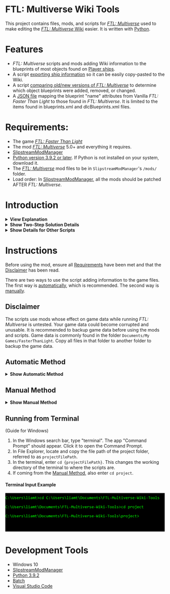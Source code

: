# FTL: Multiverse Wiki Tools

This project contains files, mods, and scripts for [*FTL: Multiverse*](https://subsetgames.com/forum/viewtopic.php?f=11&t=35332) used to make editing the [*FTL: Multiverse* Wiki](https://ftlmultiverse.fandom.com/wiki) easier. It is written with [Python](https://www.python.org/downloads).

# Features

- *FTL: Multiverse* scripts and mods adding Wiki information to the blueprints of most objects found on [Player ships](https://ftlmultiverse.fandom.com/wiki/Player_ships).
- A script [exporting ship information](./project/wikiShipExport.py) so it can be easily copy-pasted to the Wiki.
- A script [comparing old/new versions of *FTL: Multiverse*](./project/compareVersions.py) to determine which object blueprints were added, removed, or changed.
- A [JSON file](./project/utils/vanillaMultiverseMap.json) mapping the blueprint "name" attributes from Vanilla *FTL: Faster Than Light* to those found in *FTL: Multiverse*. It is limited to the items found in blueprints.xml and dlcBlueprints.xml files.

# Requirements:

- The game [*FTL: Faster Than Light*](https://en.wikipedia.org/wiki/FTL:_Faster_Than_Light)
- The mod [*FTL: Multiverse*](https://subsetgames.com/forum/viewtopic.php?f=11&t=35332) 5.0+ and everything it requires.
- [SlipstreamModManager](https://subsetgames.com/forum/viewtopic.php?t=17102)
- [Python version 3.9.2 or later](https://www.python.org/downloads/). If Python is not installed on your system, download it.
- The [*FTL: Multiverse*](https://subsetgames.com/forum/viewtopic.php?f=11&t=35332) mod files to be in  `SlipstreamModManager`'s `/mods/` folder.
- Load order: In [SlipstreamModManager](https://subsetgames.com/forum/viewtopic.php?t=17102), all the mods should be patched AFTER *FTL: Multiverse*.

# Introduction

<details>
  <summary><b>View Explanation</b></summary>
<br>

In *FTL: Faster Than Light*, game data is contained in [XML files](https://en.wikipedia.org/wiki/XML). Each in-game object has a blueprint: an XML element detailing the object and dictating its behavior. 

*FTL: Multiverse* follows the same schema. However, it introduces more than 500 objects compared to the original game. This can make updating the *FTL: Multiverse* Wiki between *FTL: Multiverse* updates time-consuming when done manually.

A script to extract game information from object blueprints could help in editing the Wiki. However, most object blueprints do not contain enough information to determine what page on the *FTL: Multiverse* Wiki they belong to. This means that extracted information for objects would not include hyperlinks to their page on the Wiki. Hyperlinks would have to be added manually. Additionally, details from an object's blueprint, like its in-game name, do not always match its heading or how it is referred to on the Wiki.

This project includes a two-step solution. The first step matches object blueprints to their Wiki page and provides additional information where necessary. The second step adds elements containing Wiki information to existing blueprints. This enables a script extracting game information to refer to objects correctly and include hyperlinks to their Wiki page.

</details>

<details>
  <summary><b>Show Two-Step Solution Details</b></summary>

### Step 1: Add blueprintLists to Game Files

The first step involves a `.append` file in the folder [Append Wiki blueprintsLists](/project/Append%20Wiki%20blueprintLists/data), [autoBlueprints.xml.append](./project/Append%20Wiki%20blueprintLists/data/autoBlueprints.xml.append). It is an XML file that uses blueprintLists to associate in-game objects with their corresponding Wiki page. It also contains information for objects where the blueprint information doesn't match the Wiki.

See the [autoBlueprints.xml.append file](./project/Append%20Wiki%20blueprintLists/data/autoBlueprints.xml.append) file for more information.

Before the next step, the `.append` file is added to the game's existing files using [SlipstreamModManager](https://subsetgames.com/forum/viewtopic.php?t=17102).

### Step 2: Append Information to blueprints

A script called [appendWikiElements.py](./project/appendWikiElements.py) generates `.append` files adding Wiki information to existing blueprints. It uses the added information from the last step to override blueprint information where necessary.

The generated `.append` files are added to the game files with SlipstreamModManager. With that, each blueprint referred to by Player Ships is given elements detailing their location on the Wiki.

</details>

<details>
  <summary><b>Show Details for Other Scripts</b></summary>

### Exporting Ship Data

After following the two-step solution, a script called [wikiShipExport.py](./project/wikiShipExport.py) can be used to extract information about Player Ships from the game files and format it for the Wiki. The resulting file is inserted into a file called `wikiShips.txt`.

</details>

# Instructions

Before using the mod, ensure all [Requirements](#requirements) have been met and that the [Disclaimer](#disclaimer) has been read.

There are two ways to use the script adding information to the game files. The first way is [automatically](#automatic-method), which is recommended. The second way is [manually](#manual-method).

## Disclaimer

The scripts use mods whose effect on game data while running *FTL: Multiverse* is untested. Your game data could become corrupted and unusable. It is recommended to backup game data before using the mods and scripts. Game data is commonly found in the folder `Documents/My Games/FasterThanLight`. Copy all files in that folder to another folder to backup the game data.

## Automatic Method

<details>
  <summary><b>Show Automatic Method</b></summary>

### Windows:

- The name of the *FTL: Multiverse* files to be patched should be specified in [wikiToolsInit.py](./wikiToolsInit.py) by editing the field `multiverseFiles`. They are included by default, but editing this field may be required between updates.
- Double-click [wikiTools.bat](./wikiTools.bat) in File Explorer to run the script. By default, it includes a command to extract ship information. To disable that, delete the line `python wikiToolsCLI.py --wikiShipExport`.
- Note that the batch file [may stall if you click and drag the terminal window while it is executing](https://superuser.com/questions/1676378). Pressing the `ENTER` key with the window selected fixes this.

### Mac/Linux

- Follow the instruction from [Running in terminal](#running-from-terminal), deviating from Windows-specific instructions where necessary.
- Enter the following into terminal, one after the other: 
  ```
  python wikiToolsCLI.py --init
  ```
  ```
  python wikiToolsCLI.py --wikiInfo
  ```
  ```
  python wikiToolsCLI.py --wikiShips
  ```

<details>
  <summary><b>Script Details</b></summary>

- [wikiToolsCLI.py](./wikiToolsCLI.py) accepts command-line arguments to executes files based on user input.

- [wikiToolsInit.py](./wikiToolsInit.py) finds the location of SlipstreamModManager's `modman.jar` on your system. It requires  `modman.jar` and the project to be on the same hard drive. Additionally, there must be only one copy of `modman.jar` on the current drive.

</details>
<br>

</details>

## Manual Method

<details>
  <summary><b>Show Manual Method</b></summary>

### Step 1: Add blueprintLists

1. Go to [SlipstreamModManager Process](#slipstreammodmanager-process), with {modName} as `Append Wiki blueprintLists`.

### Step 2: Add Information

After following Step 1. There are multiple options:
  - [Run from Terminal](#running-from-terminal-step-2) (easier for beginners)
  - Run from IDE (better option for editing and development)

### Running from Terminal Step 2

1. Complete the [Running from Terminal](#running-from-terminal) instructions to open the terminal and navigate to the correct directory.
2. Enter in terminal `python ./appendWikiElements.py`. This activates the script [appendWikiElements.py](./project/appendWikiElements.py) to create the `.append` files in the `Append wikiElements` folder.
3. Go to [SlipstreamModManager Process](#slipstreammodmanager-process), with {modName} being `Append wikiElements`.

### Step 3: Export Ships

1. If the terminal was closed, or the directory changed, repeat the [Running from Terminal](#running-from-terminal) instructions.
2. Enter in terminal `python ./wikiShipExport.py`. This activates the script [wikiShipExport.py](./project/wikiShipExport.py), which outputs text to a file called `wikiShips.txt`.

### SlipstreamModManager Process:

Make sure that ZIP files are recognized by SlipstreamModManager. To enable this, in SlipstreamModManager, click in this sequence: `File -> Preferences`. In the popup, ensure the `allow_zip` option is checked.

- `{modName}` is a generic name used for the name of the mod's ZIP file.

1. ZIP the 'data' folder in the `{modName}` folder.
2. Move the ZIP file to `SlipstreamModManager/mods/`. After you've done this once for a specific ZIP file, in the future, you can change the ZIP target path to `SlipstreamModManager/mods/` and overwrite the existing ZIP file instead of moving it from the local directory.
3. In SlipstreamModManager folder, double-click `modman.jar` to start SlipstreamModManager.
4. In the list of mods, check the `{modName}` file.
5. Click 'Validate' to ensure the `{modName}` file contains valid XML. Ignore warnings about the invalid character '🗲'. For other warning messages, fix it using the information provided by SlipstreamModManager.
5. 'Patch' FTL with the relevant *`FTL: Multiverse`* mod files and the ZIP file checked. Ensure the ZIP file is listed AFTER *FTL: Multiverse*. Otherwise, the patch will not work.
6. If you receive a popup asking to start FTL, DO NOT do it. See [Disclaimer](#disclaimer) for details. The popup after patching can be disabled by following the sequence in SlipstreamModManager: `File -> Preferences` and ensuring that 'never_run_ftl' is checked.
7. Do `File-> Extract Dats...` and select the [FTL DAT](./project/FTL%20DAT/) folder. It is important that the FTL DAT folder is selected because the scripts rely on the game data being in the same directory.
8. Click `Save` in the `Extract Dats...` popup. Wait for the files to be extracted.

If coming from [Step 1](#step-1-add-blueprintlists), go to [Step 2](#step-2-add-information).

If coming from [Step 2](#step-2-add-information), go to [Step 3](#step-3-export-ships).

</details>

## Running from Terminal

(Guide for Windows)

1. In the Windows search bar, type "terminal". The app "Command Prompt" should appear. Click it to open the Command Prompt.
2. In File Explorer, locate and copy the file path of the project folder, referred to as `projectFilePath`.
3. In the terminal, enter `cd {projectFilePath}`. This changes the working directory of the terminal to where the scripts are.
4. If coming from the [Manual Method](#manual-method), also enter `cd project`.

#### Terminal Input Example

<img src="images/runFromTerminal.png" alt="Image containing terminal commands">

# Development Tools
- Windows 10
- [SlipstreamModManager](https://subsetgames.com/forum/viewtopic.php?t=17102)
- [Python 3.9.2](https://www.python.org/downloads)
- [Batch](https://en.wikipedia.org/wiki/Batch_file)
- [Visual Studio Code](https://code.visualstudio.com/)
